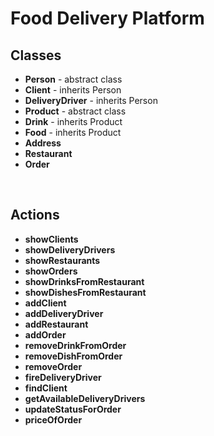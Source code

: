 # Food Delivery Platform

## Classes <br/>
* **Person** - abstract class <br/>
* **Client** - inherits Person <br/>
* **DeliveryDriver** - inherits Person<br/>
* **Product** - abstract class </br>
* **Drink** - inherits Product <br/>
* **Food** - inherits Product <br/>
* **Address** <br/>
* **Restaurant** <br/>
* **Order** <br/>
<br/>

## Actions <br/>
* **showClients**
* **showDeliveryDrivers**
* **showRestaurants**
* **showOrders**
* **showDrinksFromRestaurant**
* **showDishesFromRestaurant**
* **addClient**
* **addDeliveryDriver**
* **addRestaurant**
* **addOrder**
* **removeDrinkFromOrder**
* **removeDishFromOrder**
* **removeOrder**
* **fireDeliveryDriver**
* **findClient**
* **getAvailableDeliveryDrivers**
* **updateStatusForOrder**
* **priceOfOrder**


